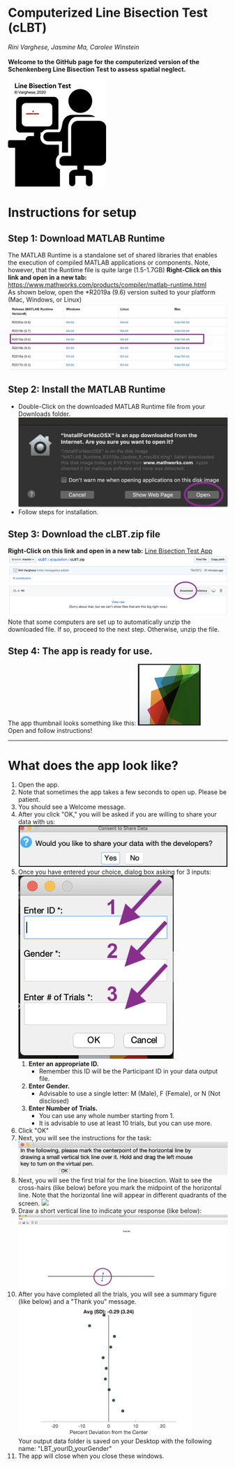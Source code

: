 # Computerized Line Bisection Test (cLBT)
*Rini Varghese, Jasmine Ma, Carolee Winstein*<br><br>
**Welcome to the GitHub page for the computerized version of the Schenkenberg Line Bisection Test to assess spatial neglect.**

![](images/lbt_img.png)

# Instructions for setup
## Step 1: Download MATLAB Runtime 
The MATLAB Runtime is a standalone set of shared libraries that enables the execution of compiled MATLAB applications or components. Note, however, that the Runtime file is quite large (1.5-1.7GB)
**Right-Click on this link and open in a new tab:** https://www.mathworks.com/products/compiler/matlab-runtime.html <br>
As shown below, open the *R2019a (9.6) version suited to your platform (Mac, Windows, or Linux)
![](images/mcr_version_img.png)

## Step 2: Install the MATLAB Runtime
- Double-Click on the downloaded MATLAB Runtime file from your Downloads folder. 
![](images/install_mcr.png)
- Follow steps for installation.

## Step 3: Download the cLBT.zip file
**Right-Click on this link and open in a new tab:** [Line Bisection Test App](https://github.com/rinivarg/cLBT/blob/master/acquisition/cLBT.zip) <br>
![](images/dwld_zip.png)
Note that some computers are set up to automatically unzip the downloaded file. If so, proceed to the next step. Otherwise, unzip the file.

## Step 4: The app is ready for use. 
The app thumbnail looks something like this: ![](images/app_tn.png)<br>
Open and follow instructions!
****
# What does the app look like?
1) Open the app. 
2) Note that sometimes the app takes a few seconds to open up. Please be patient.
3) You should see a Welcome message.
4) After you click "OK," you will be asked if you are willing to share your data with us:
![](images/consent_q.png)
5) Once you have entered your choice, dialog box asking for 3 inputs:
![](images/data_name.png)
	1. **Enter an appropriate ID.**
		- Remember this ID will be the Participant ID in your data output file. 
	2. **Enter Gender.**
		- Advisable to use a single letter: M (Male), F (Female), or N (Not disclosed)
	3. **Enter Number of Trials.**
		- You can use any whole number starting from 1. 
		- It is advisable to use at least 10 trials, but you can use more. <br>
4) Click "OK"
5) Next, you will see the instructions for the task:
![](images/instr.png)
5) Next, you will see the first trial for the line bisection. Wait to see the cross-hairs (like below) before you mark the midpoint of the horizontal line. Note that the horizontal line will appear in different quadrants of the screen.
![](images/trial_shot.png)
6) Draw a short vertical line to indicate your response (like below):
![](images/mrkd_trial.png)
7) After you have completed all the trials, you will see a summary figure (like below) and a "Thank you" message. 
![](images/summ_fig.png)<br>
Your output data folder is saved on your Desktop with the following name: "LBT_yourID_yourGender"
8) The app will close when you close these windows.

